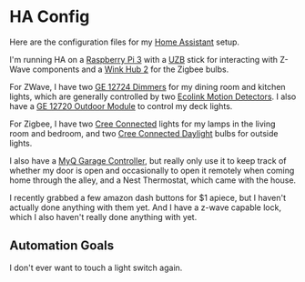 # HA Config

Here are the configuration files for my [Home Assistant](https://home-assistant.io/) setup.

I'm running HA on a [Raspberry Pi 3](https://smile.amazon.com/gp/product/B01CDVSBPO/ref=oh_aui_detailpage_o06_s00?ie=UTF8&psc=1) with a [UZB](https://smile.amazon.com/gp/product/B00QJEY6OC/ref=oh_aui_detailpage_o06_s00?ie=UTF8&psc=1) stick for interacting with Z-Wave components and a [Wink Hub 2](https://smile.amazon.com/gp/product/B01KW8WGZQ/ref=oh_aui_search_detailpage?ie=UTF8&psc=1) for the Zigbee bulbs.

For ZWave, I have two [GE 12724 Dimmers](https://smile.amazon.com/gp/product/B006LQFHN2/ref=oh_aui_detailpage_o00_s00?ie=UTF8&psc=1) for my dining room and kitchen lights, which are generally controlled by two [Ecolink Motion Detectors](https://smile.amazon.com/gp/product/B01MQXXG0I/ref=oh_aui_detailpage_o01_s00?ie=UTF8&psc=1).  I also have a [GE 12720 Outdoor Module](https://smile.amazon.com/gp/product/B0013V8K3O/ref=oh_aui_detailpage_o03_s00?ie=UTF8&psc=1) to control my deck lights.

For Zigbee, I have two [Cree Connected](https://smile.amazon.com/gp/product/B01701DKVM/ref=oh_aui_detailpage_o02_s00?ie=UTF8&psc=1) lights for my lamps in the living room and bedroom, and two [Cree Connected Daylight](https://smile.amazon.com/gp/product/B01701DL7A/ref=oh_aui_detailpage_o02_s00?ie=UTF8&psc=1) bulbs for outside lights.

I also have a [MyQ Garage Controller](https://smile.amazon.com/Chamberlain-MYQ-G0201-MyQ-Garage-Controls-Smartphone/dp/B00EAD65UW/ref=sr_1_1?s=hi&ie=UTF8&qid=1493026683&sr=1-1&keywords=myq), but really only use it to keep track of whether my door is open and occasionally to open it remotely when coming home through the alley, and a Nest Thermostat, which came with the house.

I recently grabbed a few amazon dash buttons for $1 apiece, but I haven't actually done anything with them yet.  And I have a z-wave capable lock, which I also haven't really done anything with yet.

## Automation Goals

I don't ever want to touch a light switch again.
